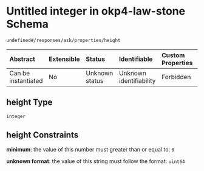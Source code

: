 # Untitled integer in okp4-law-stone Schema

```txt
undefined#/responses/ask/properties/height
```

| Abstract            | Extensible | Status         | Identifiable            | Custom Properties | Additional Properties | Access Restrictions | Defined In                                                                 |
| :------------------ | :--------- | :------------- | :---------------------- | :---------------- | :-------------------- | :------------------ | :------------------------------------------------------------------------- |
| Can be instantiated | No         | Unknown status | Unknown identifiability | Forbidden         | Allowed               | none                | [okp4-law-stone.json\*](schema/okp4-law-stone.json "open original schema") |

## height Type

`integer`

## height Constraints

**minimum**: the value of this number must greater than or equal to: `0`

**unknown format**: the value of this string must follow the format: `uint64`
